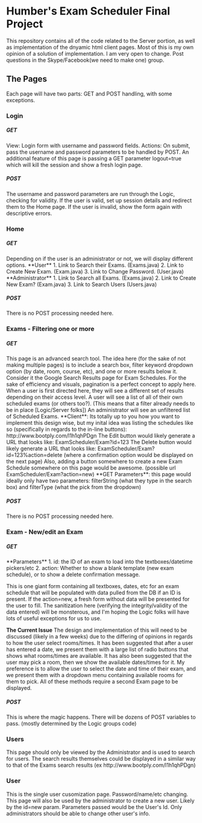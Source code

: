 <h1>Humber's Exam Scheduler Final Project</h1>
This repository contains all of the code related to the Server portion, as well as implementation of the dnyamic html client pages.
Most of this is my own opinion of a solution of implementation. I am very open to change. Post questions in the Skype/Facebook(we need to make one) group.

<h2>The Pages</h2>
Each page will have two parts: GET and POST handling, with some exceptions.

<h3>Login</h3>
<h5>GET</h5>
View: Login form with username and password fields.
Actions: On submit, pass the username and password parameters to be handled by POST.
An additional feature of this page is passing a GET parameter logout=true which will kill the session and show a fresh login page.

<h5>POST</h5>
The username and password parameters are run through the Logic, checking for validity.
If the user is valid, set up session details and redirect them to the Home page.
If the user is invalid, show the form again with descriptive errors.

<h3>Home</h3>
<h5>GET</h5>
Depending on if the user is an administrator or not, we will display different options.
**User**
1. Link to Search their Exams. (Exams.java)
2. Link to Create New Exam. (Exam.java)
3. Link to Change Password. (User.java)
**Administrator**
1. Link to Search all Exams. (Exams.java)
2. Link to Create New Exam? (Exam.java)
3. Link to Search Users (Users.java)
<h5>POST</h5>
There is no POST processing needed here.

<h3>Exams - Filtering one or more</h3>
<h5>GET</h5>
This page is an advanced search tool. The idea here (for the sake of not making multiple pages) is to include a search box, filter keyword dropdown option (by date, room, course, etc), and one or more results below it. Consider it the Google Search Results page for Exam Schedules. For the sake of efficiency and visuals, pagination is a perfect concept to apply here.
When a user is first directed here, they will see a different set of results depending on their access level. A user will see a list of all of their own scheduled exams (or others too?). (This means that a filter already needs to be in place [Logic/Server folks])
An administrator will see an unfiltered list of Scheduled Exams.
**Client**: Its totally up to you how you want to implement this design wise, but my inital idea was listing the schedules like so (specifically in regards to the in-line buttons): http://www.bootply.com/l1h1qhPDgn
The Edit button would likely generate a URL that looks like: ExamScheduler/Exam?id=123
The Delete button would likely generate a URL that looks like: ExamScheduler/Exam?id=123%action=delete (where a confirmation option would be displayed on the next page)
Also, adding a button somewhere to create a new Exam Schedule somewhere on this page would be awesome. (possible url ExamScheduler/Exam?action=new)
**GET Parameters**: this page would ideally only have two parameters: filterString (what they type in the search box) and filterType (what the pick from the dropdown)

<h5>POST</h5>
There is no POST processing needed here.

<h3>Exam - New/edit an Exam</h3>
<h5>GET</h5>
**Parameters**
1. id: the ID of an exam to load into the textboxes/datetime pickers/etc
2. action: Whether to show a blank template (new exam schedule), or to show a delete confirmation message.

This is one giant form containing all textboxes, dates, etc for an exam schedule that will be populated with data pulled from the DB if an ID is present. If the action=new, a fresh form without data will be presented for the user to fill.
The sanitization here (verifying the integrity/validity of the data entered) will be monsterous, and I'm hoping the Logic folks will have lots of useful exceptions for us to use.

**The Current Issue** The design and implementation of this will need to be discussed (likely in a few weeks) due to the differing of opinions in regards to how the user select rooms/times. It has been suggested that after a user has entered a date, we present them with a large list of radio buttons that shows what rooms/times are available. It has also been suggested that the user may pick a room, then we show the available dates/times for it. My preference is to allow the user to select the date and time of their exam, and we present them with a dropdown menu containing available rooms for them to pick. All of these methods require a second Exam page to be displayed.

<h5>POST</h5>
This is where the magic happens. There will be dozens of POST variables to pass. (mostly determined by the Logic groups code)


<h3>Users</h3>
This page should only be viewed by the Administrator and is used to search for users. The search results themselves could be displayed in a similar way to that of the Exams search results (ex http://www.bootply.com/l1h1qhPDgn)

<h3>User</h3>
This is the single user cusomization page. Password/name/etc changing.
This page will also be used by the administrator to create a new user. Likely by the id=new param.
Parameters passed would be the User's Id. Only administrators should be able to change other user's info.


